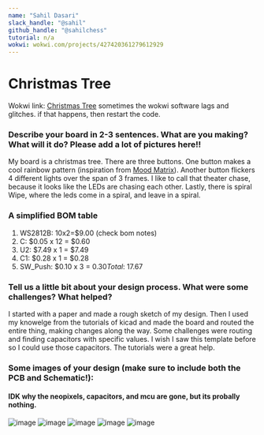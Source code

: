 ```yaml
---
name: "Sahil Dasari"
slack_handle: "@sahil"
github_handle: "@sahilchess"
tutorial: n/a
wokwi: wokwi.com/projects/427420361279612929
---
```


# Christmas Tree

Wokwi link: [Christmas Tree](https://wokwi.com/projects/427420361279612929)
sometimes the wokwi software lags and glitches. if that happens, then restart the code.


### Describe your board in 2-3 sentences. What are you making? What will it do? Please add a lot of pictures here!!

My board is a christmas tree. There are three buttons. One button makes a cool rainbow pattern (inspiration from [Mood Matrix](https://wokwi.com/projects/426772422246477825)). Another button flickers 4 different lights over the span of 3 frames. I like to call that theater chase, because it looks like the LEDs are chasing each other. Lastly, there is spiral Wipe, where the leds come in a spiral, and leave in a spiral.

### A simplified BOM table

1. WS2812B: 10x2=$9.00 (check bom notes)
2. C: $0.05 x 12 = $0.60
3. U2: $7.49 x 1 = $7.49
4. C1:	$0.28 x 1 = $0.28 
5. SW_Push: $0.10 x 3 = $0.30
Total: ~$17.67

### Tell us a little bit about your design process. What were some challenges? What helped?

I started with a paper and made a rough sketch of my design. Then I used my knowelge from the tutorials of kicad and made the board and routed the entire thing, making changes along the way. Some challenges were routing and finding capacitors with specific values. I wish I saw this template before so I could use those capacitors. The tutorials were a great help. 


### Some images of your design (make sure to include both the PCB and Schematic!):
#### IDK why the neopixels, capacitors, and mcu are gone, but its probally nothing.
![image](https://github.com/user-attachments/assets/12d94135-a4da-42e2-8296-2c0bd54e2c14)
![image](https://github.com/user-attachments/assets/a1aca3d1-e571-457d-b54c-961397d6e3ba)
![image](https://github.com/user-attachments/assets/443fbbf9-0029-4363-8229-03f45963caeb)
![image](https://github.com/user-attachments/assets/57c98c9e-44e7-4822-bf0d-0e58e76dfd1f)
![image](https://github.com/user-attachments/assets/65572764-7807-4b5e-bad7-afcef60673df)





